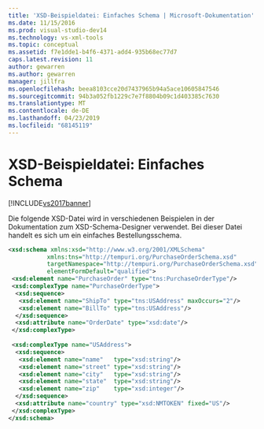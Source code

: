 ```yaml
---
title: 'XSD-Beispieldatei: Einfaches Schema | Microsoft-Dokumentation'
ms.date: 11/15/2016
ms.prod: visual-studio-dev14
ms.technology: vs-xml-tools
ms.topic: conceptual
ms.assetid: f7e1dde1-b4f6-4371-add4-935b68ec77d7
caps.latest.revision: 11
author: gewarren
ms.author: gewarren
manager: jillfra
ms.openlocfilehash: beea8103cce20d7437965b94a5ace10605847546
ms.sourcegitcommit: 94b3a052fb1229c7e7f8804b09c1d403385c7630
ms.translationtype: MT
ms.contentlocale: de-DE
ms.lasthandoff: 04/23/2019
ms.locfileid: "68145119"
---
```

# <a name="sample-xsd-file-simple-schema"></a>XSD-Beispieldatei: Einfaches Schema
[!INCLUDE[vs2017banner](../includes/vs2017banner.md)]

Die folgende XSD-Datei wird in verschiedenen Beispielen in der Dokumentation zum XSD-Schema-Designer verwendet. Bei dieser Datei handelt es sich um ein einfaches Bestellungsschema.  
  
```xml  
<xsd:schema xmlns:xsd="http://www.w3.org/2001/XMLSchema"   
           xmlns:tns="http://tempuri.org/PurchaseOrderSchema.xsd"   
           targetNamespace="http://tempuri.org/PurchaseOrderSchema.xsd"   
           elementFormDefault="qualified">  
 <xsd:element name="PurchaseOrder" type="tns:PurchaseOrderType"/>  
 <xsd:complexType name="PurchaseOrderType">  
  <xsd:sequence>  
   <xsd:element name="ShipTo" type="tns:USAddress" maxOccurs="2"/>  
   <xsd:element name="BillTo" type="tns:USAddress"/>  
  </xsd:sequence>  
  <xsd:attribute name="OrderDate" type="xsd:date"/>  
 </xsd:complexType>  
  
 <xsd:complexType name="USAddress">  
  <xsd:sequence>  
   <xsd:element name="name"   type="xsd:string"/>  
   <xsd:element name="street" type="xsd:string"/>  
   <xsd:element name="city"   type="xsd:string"/>  
   <xsd:element name="state"  type="xsd:string"/>  
   <xsd:element name="zip"    type="xsd:integer"/>  
  </xsd:sequence>  
  <xsd:attribute name="country" type="xsd:NMTOKEN" fixed="US"/>  
 </xsd:complexType>  
</xsd:schema>  
```
